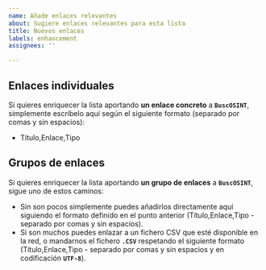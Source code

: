 ```yaml
---
name: Añade enlaces relevantes
about: Sugiere enlaces relevantes para esta lista
title: Nuevos enlaces
labels: enhancement
assignees: ''

---
```


## Enlaces individuales

Si quieres enriquecer la lista aportando **un enlace concreto** a **`BuscOSINT`**, simplemente escríbelo aquí según el siguiente formato (separado por comas y sin espacios):

- Título,Enlace,Tipo

## Grupos de enlaces

Si quieres enriquecer la lista aportando **un grupo de enlaces** a **`BuscOSINT`**, sigue uno de estos caminos:

- Sin son pocos simplemente puedes añadirlos directamente aquí siguiendo el formato definido en el punto anterior (Título,Enlace,Tipo - separado por comas y sin espacios).
- Si son muchos puedes enlazar a un fichero CSV que esté disponible en la red, o mandarnos el fichero **`.CSV`** respetando el siguiente formato (Título,Enlace,Tipo - separado por comas y sin espacios y en codificación **`UTF-8`**).
